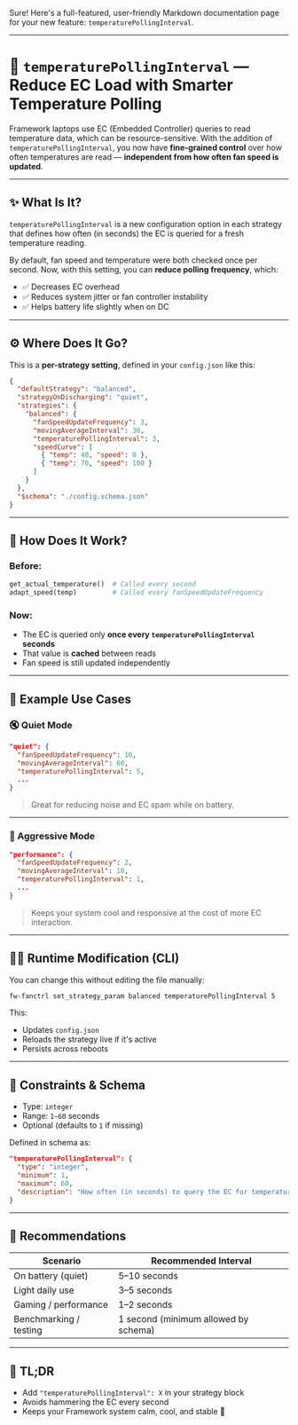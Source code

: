 Sure! Here's a full-featured, user-friendly Markdown documentation page for your new feature: `temperaturePollingInterval`.

---

# 🔧 `temperaturePollingInterval` — Reduce EC Load with Smarter Temperature Polling

Framework laptops use EC (Embedded Controller) queries to read temperature data, which can be resource-sensitive.
With the addition of `temperaturePollingInterval`, you now have **fine-grained control** over how often temperatures are read — **independent from how often fan speed is updated**.

---

## ✨ What Is It?

`temperaturePollingInterval` is a new configuration option in each strategy that defines how often (in seconds) the EC is queried for a fresh temperature reading.

By default, fan speed and temperature were both checked once per second. Now, with this setting, you can **reduce polling frequency**, which:

* ✅ Decreases EC overhead
* ✅ Reduces system jitter or fan controller instability
* ✅ Helps battery life slightly when on DC

---

## ⚙️ Where Does It Go?

This is a **per-strategy setting**, defined in your `config.json` like this:

```json
{
  "defaultStrategy": "balanced",
  "strategyOnDischarging": "quiet",
  "strategies": {
    "balanced": {
      "fanSpeedUpdateFrequency": 3,
      "movingAverageInterval": 30,
      "temperaturePollingInterval": 3,
      "speedCurve": [
        { "temp": 40, "speed": 0 },
        { "temp": 70, "speed": 100 }
      ]
    }
  },
  "$schema": "./config.schema.json"
}
```

---

## 📐 How Does It Work?

### Before:

```python
get_actual_temperature()  # Called every second
adapt_speed(temp)         # Called every fanSpeedUpdateFrequency
```

### Now:

* The EC is queried only **once every `temperaturePollingInterval` seconds**
* That value is **cached** between reads
* Fan speed is still updated independently

---

## 🧪 Example Use Cases

### 🔇 Quiet Mode

```json
"quiet": {
  "fanSpeedUpdateFrequency": 10,
  "movingAverageInterval": 60,
  "temperaturePollingInterval": 5,
  ...
}
```

> Great for reducing noise and EC spam while on battery.

---

### 🐝 Aggressive Mode

```json
"performance": {
  "fanSpeedUpdateFrequency": 2,
  "movingAverageInterval": 10,
  "temperaturePollingInterval": 1,
  ...
}
```

> Keeps your system cool and responsive at the cost of more EC interaction.

---

## 🧑‍💻 Runtime Modification (CLI)

You can change this without editing the file manually:

```bash
fw-fanctrl set_strategy_param balanced temperaturePollingInterval 5
```

This:

* Updates `config.json`
* Reloads the strategy live if it's active
* Persists across reboots

---

## 📏 Constraints & Schema

* Type: `integer`
* Range: `1–60` seconds
* Optional (defaults to `1` if missing)

Defined in schema as:

```json
"temperaturePollingInterval": {
  "type": "integer",
  "minimum": 1,
  "maximum": 60,
  "description": "How often (in seconds) to query the EC for temperature. Reduces load on EC."
}
```

---

## 📝 Recommendations

| Scenario               | Recommended Interval           |
| ---------------------- | ------------------------------ |
| On battery (quiet)     | 5–10 seconds                   |
| Light daily use        | 3–5 seconds                    |
| Gaming / performance   | 1–2 seconds                    |
| Benchmarking / testing | 1 second (minimum allowed by schema) |

---

## 🧠 TL;DR

* Add `"temperaturePollingInterval": X` in your strategy block
* Avoids hammering the EC every second
* Keeps your Framework system calm, cool, and stable 🧊
